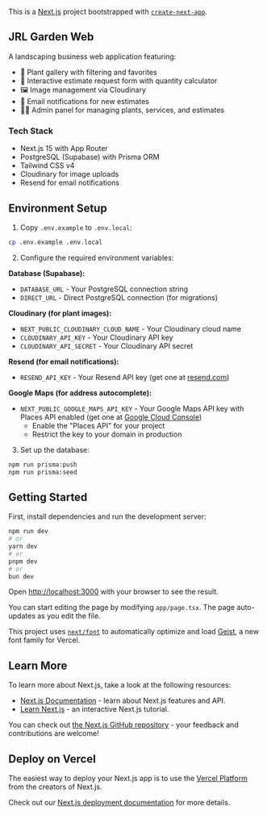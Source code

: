 This is a [Next.js](https://nextjs.org) project bootstrapped with [`create-next-app`](https://nextjs.org/docs/app/api-reference/cli/create-next-app).

## JRL Garden Web

A landscaping business web application featuring:
- 🌱 Plant gallery with filtering and favorites
- 📝 Interactive estimate request form with quantity calculator
- 🖼️ Image management via Cloudinary
- 📧 Email notifications for new estimates
- 👨‍💼 Admin panel for managing plants, services, and estimates

### Tech Stack
- Next.js 15 with App Router
- PostgreSQL (Supabase) with Prisma ORM
- Tailwind CSS v4
- Cloudinary for image uploads
- Resend for email notifications

## Environment Setup

1. Copy `.env.example` to `.env.local`:
```bash
cp .env.example .env.local
```

2. Configure the required environment variables:

**Database (Supabase):**
- `DATABASE_URL` - Your PostgreSQL connection string
- `DIRECT_URL` - Direct PostgreSQL connection (for migrations)

**Cloudinary (for plant images):**
- `NEXT_PUBLIC_CLOUDINARY_CLOUD_NAME` - Your Cloudinary cloud name
- `CLOUDINARY_API_KEY` - Your Cloudinary API key
- `CLOUDINARY_API_SECRET` - Your Cloudinary API secret

**Resend (for email notifications):**
- `RESEND_API_KEY` - Your Resend API key (get one at [resend.com](https://resend.com))

**Google Maps (for address autocomplete):**
- `NEXT_PUBLIC_GOOGLE_MAPS_API_KEY` - Your Google Maps API key with Places API enabled (get one at [Google Cloud Console](https://console.cloud.google.com))
  - Enable the "Places API" for your project
  - Restrict the key to your domain in production

3. Set up the database:
```bash
npm run prisma:push
npm run prisma:seed
```

## Getting Started

First, install dependencies and run the development server:

```bash
npm run dev
# or
yarn dev
# or
pnpm dev
# or
bun dev
```

Open [http://localhost:3000](http://localhost:3000) with your browser to see the result.

You can start editing the page by modifying `app/page.tsx`. The page auto-updates as you edit the file.

This project uses [`next/font`](https://nextjs.org/docs/app/building-your-application/optimizing/fonts) to automatically optimize and load [Geist](https://vercel.com/font), a new font family for Vercel.

## Learn More

To learn more about Next.js, take a look at the following resources:

- [Next.js Documentation](https://nextjs.org/docs) - learn about Next.js features and API.
- [Learn Next.js](https://nextjs.org/learn) - an interactive Next.js tutorial.

You can check out [the Next.js GitHub repository](https://github.com/vercel/next.js) - your feedback and contributions are welcome!

## Deploy on Vercel

The easiest way to deploy your Next.js app is to use the [Vercel Platform](https://vercel.com/new?utm_medium=default-template&filter=next.js&utm_source=create-next-app&utm_campaign=create-next-app-readme) from the creators of Next.js.

Check out our [Next.js deployment documentation](https://nextjs.org/docs/app/building-your-application/deploying) for more details.
